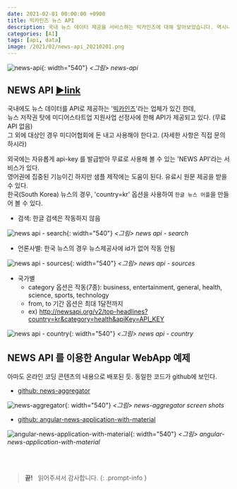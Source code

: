 ```yaml
---
date: 2021-02-01 00:00:00 +0900
title: 빅카인즈 뉴스 API
description: 국내 뉴스 데이터 제공을 서비스하는 빅카인즈에 대해 알아보았습니다. 역시나 연구과제용으로 쓰지 못합니다.
categories: [AI]
tags: [api, data]
image: /2021/02/news-api_20210201.png
---
```


![news-api](/2021/02/news-api_20210201.png){: width="540"}
_&lt;그림&gt; news-api_

## NEWS API [&#9658;link](https://newsapi.org/)

국내에도 뉴스 데이터를 API로 제공하는 '[빅카인즈](https://www.bigkinds.or.kr/)'라는 업체가 있긴 한데,<br>
뉴스 저작권 탓에 미디어스타트업 지원사업 선정사에 한해 API가 제공되고 있다. (무료 API 없음)<br>
그 외에 대상인 경우 미디어협회에 돈 내고 사용해야 한다고. (자세한 사항은 직접 문의하시라)

외국에는 자유롭게 api-key 를 발급받아 무료로 사용해 볼 수 있는 'NEWS API'라는 서비스가 있다.<br>
영어권에 집중된 기능이긴 하지만 샘플 제작에는 도움이 된다. 유료시 원문 제공을 받을 수 있다.<br>
한국(South Korea) 뉴스의 경우, 'country=kr' 옵션을 사용하여 `한글 뉴스 어플`을 만들어 볼 수 있다.

- 검색: 한글 검색은 작동하지 않음<br>

![news api - search](/2021/02/news-api-search-with-terms_20210201.png){: width="540"}
_&lt;그림&gt; news api - search_

- 언론사별: 한국 뉴스의 경우 뉴스제공사에 id가 없어 작동 안됨<br>

![news api - sources](/2021/02/news-api-sources_20210201.png){: width="540"}
_&lt;그림&gt; news api - sources_

- 국가별
  - category 옵션은 작동(7종): business, entertainment, general, health, science, sports, technology
  - from, to 기간 옵션은 최대 1달전까지
  - ex) http://newsapi.org/v2/top-headlines?country=kr&category=health&apiKey=API_KEY    

![news api - country](/2021/02/news-api-country_20210201.png){: width="540"}
_&lt;그림&gt; news api - country_

## NEWS API 를 이용한 Angular WebApp 예제

아마도 온라인 코딩 콘텐츠의 내용으로 배포된 듯. 동일한 코드가 github에 보인다.

- [github: news-aggregator](https://github.com/SteveEvrard/news-aggregator)

![news-aggregator](https://miro.medium.com/max/1400/1*bOxBX0VVGe_mgOYXkMkGWA.png){: width="540"}
_&lt;그림&gt; news-aggregator screen shots_

- [github: angular-news-application-with-material](https://github.com/rachidsakara/angular-news-application-with-material)

![angular-news-application-with-material](https://github.com/rachidsakara/angular-news-application-with-material/raw/master/screenshots/overview.PNG?raw=true){: width="540"}
_&lt;그림&gt; angular-news-application-with-material_

&nbsp; <br />
&nbsp; <br />

> **끝!** &nbsp; 읽어주셔서 감사합니다.
{: .prompt-info }

